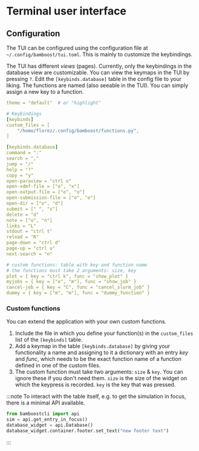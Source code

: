 # Terminal user interface

## Configuration

The TUI can be configured using the configuration file at
`~/.config/bamboost/tui.toml`. This is mainly to customize the keybindings.

The TUI has different *views* (pages). Currently, only the keybindings in the
database view are customizable. You can view the keymaps in the TUI by pressing
`?`. 
Edit the `[keybinds.database]` table in the config file to your liking. The
functions are named (also seeable in the TUI). You can simply assign a new key
to a function.

```yaml title='Example configuration file'
theme = "default"  # or "highlight"

# Keybindings
[keybinds]
custom_files = [
    "/home/florez/.config/bamboost/functions.py",
]

[keybinds.database]
command = ":"
search = ","
jump = "/"
help = "?"
copy = "y"
open-paraview = "ctrl o"
open-xdmf-file = ["o", "x"]
open-output-file = ["o", "o"]
open-submission-file = ["o", "e"]
open-dir = ["o", "d"]
submit = [" ", "s"]
delete = "d"
note = ["o", "n"]
links = "L"
stdout = "ctrl t"
reload = "R"
page-down = "ctrl d"
page-up = "ctrl u"
next-search = "n"

# custom functions: table with key and function name
# the functions must take 2 arguments: size, key
plot = { key = "ctrl k", func = "show_plot" }
myjobs = { key = ["o", "m"], func = "show_job" }
cancel-job = { key = "C", func = "cancel_slurm_job" }
dummy = { key = ["m", "m"], func = "dummy_function" }
```
### Custom functions

You can extend the application with your own custom functions.
1. Include the file in which you define your function(s) in the `custom_files`
   list of the `[keybinds]` table.
2. Add a keymap in the table `[keybinds.database]` by giving your functionality
   a name and assigning to it a dictionary with an entry *key* and *func*, which
   needs to be the exact function name of a function defined in one of the
   custom files.
3. The custom function must take two arguments: `size` & `key`. You can ignore
   these if you don't need them. `size` is the size of the widget on which the
   keypress is recorded. `key` is the key that was pressed.

:::note
To interact with the table itself, e.g. to get the simulation in focus, there is
a minimal API available.
```python title='bamboostcli API'
from bamboostcli import api
sim = api.get_entry_in_focus()
database_widget = api.Database()
database_widget.container.footer.set_text("new footer text")
```
:::
